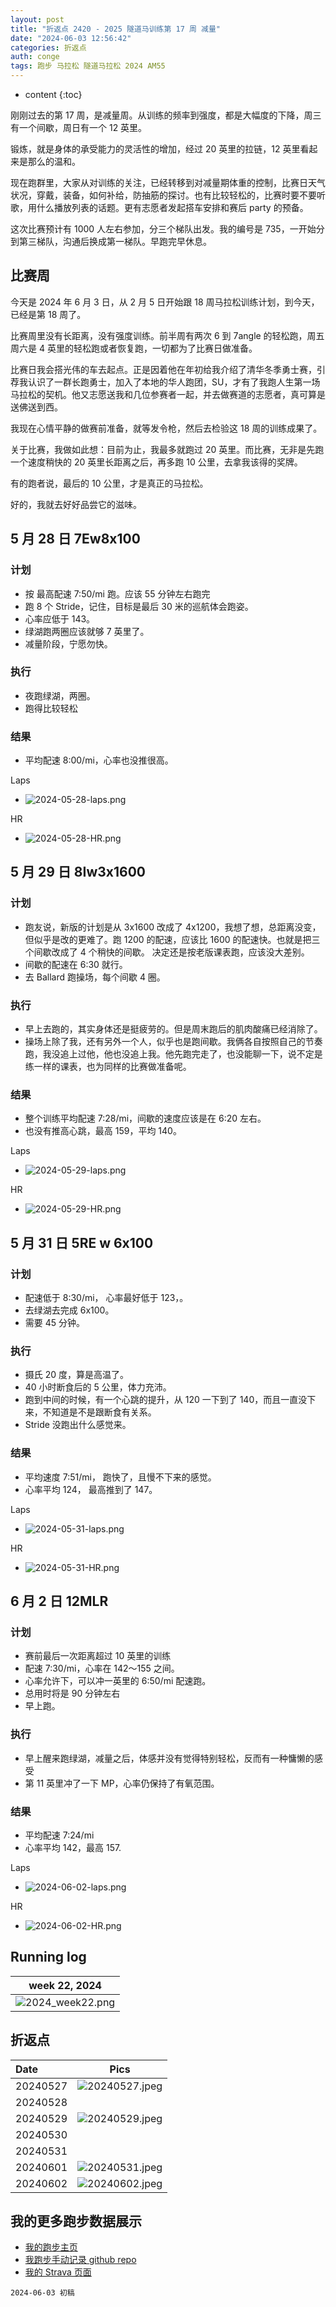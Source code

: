```yaml
---
layout: post
title: "折返点 2420 - 2025 隧道马训练第 17 周 减量"
date: "2024-06-03 12:56:42"
categories: 折返点
auth: conge
tags: 跑步 马拉松 隧道马拉松 2024 AM55
---
```

* content
{:toc}

刚刚过去的第 17 周，是减量周。从训练的频率到强度，都是大幅度的下降，周三有一个间歇，周日有一个 12 英里。

锻炼，就是身体的承受能力的灵活性的增加，经过 20 英里的拉链，12 英里看起来是那么的温和。

现在跑群里，大家从对训练的关注，已经转移到对减量期体重的控制，比赛日天气状况，穿戴，装备，如何补给，防抽筋的探讨。也有比较轻松的，比赛时要不要听歌，用什么播放列表的话题。更有志愿者发起搭车安排和赛后 party 的预备。

这次比赛预计有 1000 人左右参加，分三个梯队出发。我的编号是 735，一开始分到第三梯队，沟通后换成第一梯队。早跑完早休息。




## 比赛周

今天是 2024 年 6 月 3 日，从 2 月 5 日开始跟 18 周马拉松训练计划，到今天，已经是第 18 周了。

比赛周里没有长距离，没有强度训练。前半周有两次 6 到 7angle 的轻松跑，周五周六是 4 英里的轻松跑或者恢复跑，一切都为了比赛日做准备。

比赛日我会搭光伟的车去起点。正是因着他在年初给我介绍了清华冬季勇士赛，引荐我认识了一群长跑勇士，加入了本地的华人跑团，SU，才有了我跑人生第一场马拉松的契机。他又志愿送我和几位参赛者一起，并去做赛道的志愿者，真可算是送佛送到西。

我现在心情平静的做赛前准备，就等发令枪，然后去检验这 18 周的训练成果了。

关于比赛，我做如此想：目前为止，我最多就跑过 20 英里。而比赛，无非是先跑一个速度稍快的 20 英里长距离之后，再多跑 10 公里，去拿我该得的奖牌。

有的跑者说，最后的 10 公里，才是真正的马拉松。

好的，我就去好好品尝它的滋味。

## 5 月 28 日 7Ew8x100

### 计划

* 按 最高配速 7:50/mi 跑。应该 55 分钟左右跑完
* 跑 8 个 Stride，记住，目标是最后 30 米的巡航体会跑姿。
* 心率应低于 143。
* 绿湖跑两圈应该就够 7 英里了。
* 减量阶段，宁愿勿快。

### 执行

* 夜跑绿湖，两圈。
* 跑得比较轻松

### 结果

* 平均配速 8:00/mi，心率也没推很高。

Laps

* ![2024-05-28-laps.png](https://s2.loli.net/2024/05/31/wvMhIaZzc4VnQBk.png)

HR

* ![2024-05-28-HR.png](https://s2.loli.net/2024/05/31/rvdO1GtK24nYEhq.png)
  
## 5 月 29 日 8Iw3x1600

### 计划

* 跑友说，新版的计划是从 3x1600 改成了 4x1200，我想了想，总距离没变，但似乎是改的更难了。跑 1200 的配速，应该比 1600 的配速快。也就是把三个间歇改成了 4 个稍快的间歇。 决定还是按老版课表跑，应该没大差别。
* 间歇的配速在 6:30 就行。
* 去 Ballard 跑操场，每个间歇 4 圈。

### 执行

* 早上去跑的，其实身体还是挺疲劳的。但是周末跑后的肌肉酸痛已经消除了。
* 操场上除了我，还有另外一个人，似乎也是跑间歇。我俩各自按照自己的节奏跑，我没追上过他，他也没追上我。他先跑完走了，也没能聊一下，说不定是练一样的课表，也为同样的比赛做准备呢。

### 结果
* 整个训练平均配速 7:28/mi，间歇的速度应该是在 6:20 左右。
* 也没有推高心跳，最高 159，平均 140。

Laps

* ![2024-05-29-laps.png](https://s2.loli.net/2024/05/31/KzN8aQbG2jJrOoh.png)

HR

* ![2024-05-29-HR.png](https://s2.loli.net/2024/05/31/tRKOFkAZIPYcWmJ.png)

## 5 月 31 日 5RE w 6x100

### 计划

* 配速低于 8:30/mi， 心率最好低于 123，。
* 去绿湖去完成 6x100。
* 需要 45 分钟。

### 执行

* 摄氏 20 度，算是高温了。
* 40 小时断食后的 5 公里，体力充沛。
* 跑到中间的时候，有一个心跳的提升，从 120 一下到了 140，而且一直没下来，不知道是不是跟断食有关系。
* Stride 没跑出什么感觉来。

### 结果

* 平均速度 7:51/mi， 跑快了，且慢不下来的感觉。
* 心率平均 124， 最高推到了 147。 

Laps

* ![2024-05-31-laps.png](https://s2.loli.net/2024/06/01/ikYm8dHEOp6ewcM.png)

HR 

* ![2024-05-31-HR.png](https://s2.loli.net/2024/06/01/ogmNQnpd7SYfZJb.png)

## 6 月 2 日 12MLR

### 计划

* 赛前最后一次距离超过 10 英里的训练
* 配速 7:30/mi，心率在 142～155 之间。
* 心率允许下，可以冲一英里的 6:50/mi 配速跑。
* 总用时将是 90 分钟左右
* 早上跑。

### 执行

* 早上醒来跑绿湖，减量之后，体感并没有觉得特别轻松，反而有一种慵懒的感受
* 第 11 英里冲了一下 MP，心率仍保持了有氧范围。

### 结果

* 平均配速 7:24/mi
* 心率平均 142，最高 157.

Laps

* ![2024-06-02-laps.png](https://s2.loli.net/2024/06/04/CZwN1XS6hAv7kLc.png)

HR

* ![2024-06-02-HR.png](https://s2.loli.net/2024/06/04/aYlmhIboKfcwRO4.png)

## Running log

| week 22, 2024 |
| :-----------: |
| ![2024_week22.png](https://s2.loli.net/2024/06/04/FGx9suNXafqyeMO.png) |

## 折返点

| Date     | Pics  |
| :------- | :------------------------------------------------------------------: |
| 20240527 | ![20240527.jpeg](https://s2.loli.net/2024/06/04/bMIyphoWZt7scxl.jpg) |
| 20240528 |  |
| 20240529 | ![20240529.jpeg](https://s2.loli.net/2024/06/04/4jovBRnDCfd5tHc.jpg) |
| 20240530 |  |
| 20240531 |  |
| 20240601 | ![20240531.jpeg](https://s2.loli.net/2024/06/04/69h2ty34QuVrSnR.jpg) |
| 20240602 | ![20240602.jpeg](https://s2.loli.net/2024/06/04/ZrFSvVosHDieT67.jpg) |

## 我的更多跑步数据展示

* [我的跑步主页](https://conge.livingwithfcs.org/running_page/)
* [我跑步手动记录 github repo](https://github.com/conge/RunningStreak)
* [我的 Strava 页面](https://www.strava.com/athletes/57680242)

```
2024-06-03 初稿
```
